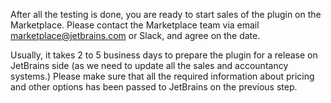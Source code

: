 [//]: # (title: 7. Release the Plugin)

After all the testing is done, you are ready to start sales of the plugin on the Marketplace. Please contact the Marketplace team via email [marketplace@jetbrains.com](emailto:marketplace@jetbrains.com) or Slack, and agree on the date.

Usually, it takes 2 to 5 business days to prepare the plugin for a release on JetBrains side (as we need to update all the sales and accountancy systems.) Please make sure that all the required information about pricing and other options has been passed to JetBrains on the previous step.
